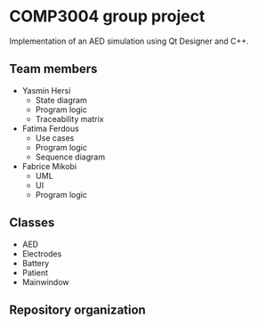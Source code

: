 # COMP3004 group project
Implementation of an AED simulation using Qt Designer and C++.

## Team members
- Yasmin Hersi
  - State diagram
  - Program logic
  - Traceability matrix
- Fatima Ferdous
  - Use cases
  - Program logic
  - Sequence diagram  
- Fabrice Mikobi
  - UML
  - UI
  - Program logic
## Classes 
- AED
- Electrodes
- Battery
- Patient
- Mainwindow

## Repository organization
